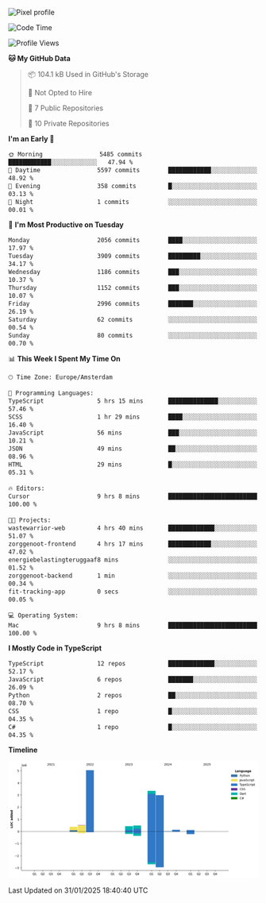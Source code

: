 ![Pixel profile](https://pixel-profile.vercel.app/api/github-stats?username=Atchferox&screen_effect=true&theme=rainbow
)


<!--START_SECTION:waka-->
![Code Time](http://img.shields.io/badge/Code%20Time-495%20hrs%2012%20mins-blue)

![Profile Views](http://img.shields.io/badge/Profile%20Views-0-blue)

**🐱 My GitHub Data** 

> 📦 104.1 kB Used in GitHub's Storage 
 > 
> 🚫 Not Opted to Hire
 > 
> 📜 7 Public Repositories 
 > 
> 🔑 10 Private Repositories 
 > 
**I'm an Early 🐤** 

```text
🌞 Morning                5485 commits        ████████████░░░░░░░░░░░░░   47.94 % 
🌆 Daytime                5597 commits        ████████████░░░░░░░░░░░░░   48.92 % 
🌃 Evening                358 commits         █░░░░░░░░░░░░░░░░░░░░░░░░   03.13 % 
🌙 Night                  1 commits           ░░░░░░░░░░░░░░░░░░░░░░░░░   00.01 % 
```
📅 **I'm Most Productive on Tuesday** 

```text
Monday                   2056 commits        ████░░░░░░░░░░░░░░░░░░░░░   17.97 % 
Tuesday                  3909 commits        █████████░░░░░░░░░░░░░░░░   34.17 % 
Wednesday                1186 commits        ███░░░░░░░░░░░░░░░░░░░░░░   10.37 % 
Thursday                 1152 commits        ███░░░░░░░░░░░░░░░░░░░░░░   10.07 % 
Friday                   2996 commits        ███████░░░░░░░░░░░░░░░░░░   26.19 % 
Saturday                 62 commits          ░░░░░░░░░░░░░░░░░░░░░░░░░   00.54 % 
Sunday                   80 commits          ░░░░░░░░░░░░░░░░░░░░░░░░░   00.70 % 
```


📊 **This Week I Spent My Time On** 

```text
🕑︎ Time Zone: Europe/Amsterdam

💬 Programming Languages: 
TypeScript               5 hrs 15 mins       ██████████████░░░░░░░░░░░   57.46 % 
SCSS                     1 hr 29 mins        ████░░░░░░░░░░░░░░░░░░░░░   16.40 % 
JavaScript               56 mins             ███░░░░░░░░░░░░░░░░░░░░░░   10.21 % 
JSON                     49 mins             ██░░░░░░░░░░░░░░░░░░░░░░░   08.96 % 
HTML                     29 mins             █░░░░░░░░░░░░░░░░░░░░░░░░   05.31 % 

🔥 Editors: 
Cursor                   9 hrs 8 mins        █████████████████████████   100.00 % 

🐱‍💻 Projects: 
wastewarrior-web         4 hrs 40 mins       █████████████░░░░░░░░░░░░   51.07 % 
zorggenoot-frontend      4 hrs 17 mins       ████████████░░░░░░░░░░░░░   47.02 % 
energiebelastingteruggaaf8 mins              ░░░░░░░░░░░░░░░░░░░░░░░░░   01.52 % 
zorggenoot-backend       1 min               ░░░░░░░░░░░░░░░░░░░░░░░░░   00.34 % 
fit-tracking-app         0 secs              ░░░░░░░░░░░░░░░░░░░░░░░░░   00.05 % 

💻 Operating System: 
Mac                      9 hrs 8 mins        █████████████████████████   100.00 % 
```

**I Mostly Code in TypeScript** 

```text
TypeScript               12 repos            █████████████░░░░░░░░░░░░   52.17 % 
JavaScript               6 repos             ███████░░░░░░░░░░░░░░░░░░   26.09 % 
Python                   2 repos             ██░░░░░░░░░░░░░░░░░░░░░░░   08.70 % 
CSS                      1 repo              █░░░░░░░░░░░░░░░░░░░░░░░░   04.35 % 
C#                       1 repo              █░░░░░░░░░░░░░░░░░░░░░░░░   04.35 % 
```



**Timeline**

![Lines of Code chart](https://raw.githubusercontent.com/Atchferox/Atchferox/main/assets/bar_graph.png)


 Last Updated on 31/01/2025 18:40:40 UTC
<!--END_SECTION:waka-->
